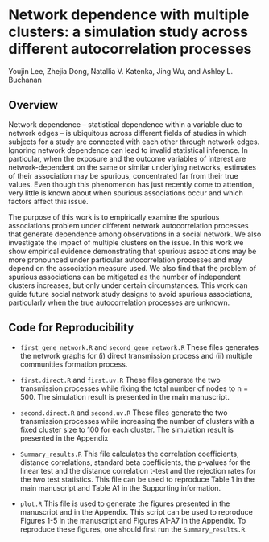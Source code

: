 # Network dependence with multiple clusters: a simulation study across different autocorrelation processes
Youjin Lee, Zhejia Dong, Natallia V. Katenka, Jing Wu, and Ashley L. Buchanan

## Overview
Network dependence – statistical dependence within a variable due to network edges – is ubiquitous
across different fields of studies in which subjects for a study are connected with each other through
network edges. Ignoring network dependence can lead to invalid statistical inference. In particular,
when the exposure and the outcome variables of interest are network-dependent on the same or similar
underlying networks, estimates of their association may be spurious, concentrated far from their true
values. Even though this phenomenon has just recently come to attention, very little is known about
when spurious associations occur and which factors affect this issue.

The purpose of this work is to empirically examine the spurious associations problem under different network autocorrelation processes
that generate dependence among observations in a social network. We also investigate the impact of
multiple clusters on the issue. In this work we show empirical evidence demonstrating that spurious
associations may be more pronounced under particular autocorrelation processes and may depend on
the association measure used. We also find that the problem of spurious associations can be mitigated
as the number of independent clusters increases, but only under certain circumstances. This work can
guide future social network study designs to avoid spurious associations, particularly when the true
autocorrelation processes are unknown.

## Code for Reproducibility

* `first_gene_network.R` and `second_gene_network.R` These files generates the network graphs for (i) direct transmission process and (ii) multiple communities formation process.

* `first.direct.R` and `first.uv.R` These files generate the two transmission processes while fixing the total number of nodes to n = 500. The simulation result is presented in the main manuscript.

* `second.direct.R` and `second.uv.R` These files generate the two transmission processes while increasing the number of clusters with a fixed cluster size to 100 for each cluster. The simulation result is presented in the Appendix

* `Summary_results.R` This file calculates the correlation coefficients, distance correlations, standard beta coefficients, the p-values for the linear test and the distance correlation t-test and the rejection rates for the two test statistics. This file can be used to reproduce Table 1 in the main manuscript and Table A1 in the Supporting information.

* `plot.R` This file is used to generate the figures presented in the manuscript and in the Appendix. This script can be used to reproduce Figures 1-5 in the manuscript and Figures A1-A7 in the Appendix. To reproduce these figures, one should first run the `Summary_results.R`.
